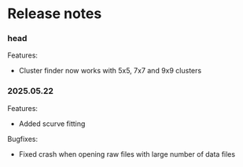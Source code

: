# Release notes


### head

Features:

- Cluster finder now works with 5x5, 7x7 and 9x9 clusters


### 2025.05.22

Features:

- Added scurve fitting

Bugfixes:

- Fixed crash when opening raw files with large number of data files



